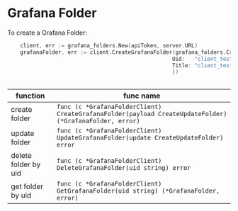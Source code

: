 # Grafana Folder

To create a Grafana Folder:

```go
	client, err := grafana_folders.New(apiToken, server.URL)
    grafanaFolder, err := client.CreateGrafanaFolder(grafana_folders.CreateUpdateFolder{
                                                    Uid:   "client_test",
                                                    Title: "client_test_title",
                                                    })
	

```

| function             | func name                                                                                               |
|----------------------|---------------------------------------------------------------------------------------------------------|
| create folder        | `func (c *GrafanaFolderClient) CreateGrafanaFolder(payload CreateUpdateFolder) (*GrafanaFolder, error)` |
| update folder        | `func (c *GrafanaFolderClient) UpdateGrafanaFolder(update CreateUpdateFolder) error`                    |
| delete folder by uid | `func (c *GrafanaFolderClient) DeleteGrafanaFolder(uid string) error`                                   |
| get folder by uid    | `func (c *GrafanaFolderClient) GetGrafanaFolder(uid string) (*GrafanaFolder, error)`                    |